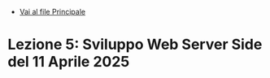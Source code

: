 - [Vai al file Principale](../../Readme.md)

# Lezione 5: Sviluppo Web Server Side del 11 Aprile 2025